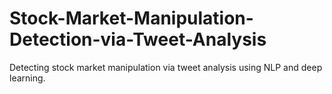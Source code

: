 # Stock-Market-Manipulation-Detection-via-Tweet-Analysis
Detecting stock market manipulation via tweet analysis using NLP and deep learning.
